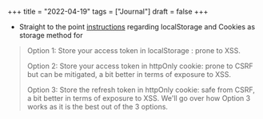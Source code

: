 +++
title = "2022-04-19"
tags = ["Journal"]
draft = false
+++

-   Straight to the point [instructions](https://dev.to/cotter/localstorage-vs-cookies-all-you-need-to-know-about-storing-jwt-tokens-securely-in-the-front-end-15id) regarding localStorage and Cookies as storage method for

> Option 1: Store your access token in localStorage : prone to XSS.
>
> Option 2: Store your access token in httpOnly cookie: prone to CSRF but can be mitigated, a bit better in terms of exposure to XSS.
>
> Option 3: Store the refresh token in httpOnly cookie: safe from CSRF, a bit better in terms of exposure to XSS. We'll go over how Option 3 works as it is the best out of the 3 options.